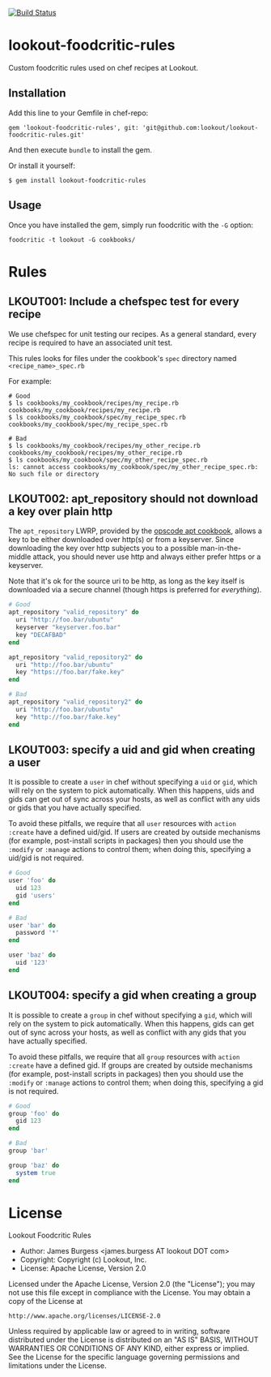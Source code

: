[![Build Status](https://travis-ci.org/lookout/lookout-foodcritic-rules.png?branch=master)](https://travis-ci.org/lookout/lookout-foodcritic-rules)

# lookout-foodcritic-rules

Custom foodcritic rules used on chef recipes at Lookout.

## Installation

Add this line to your Gemfile in chef-repo:

    gem 'lookout-foodcritic-rules', git: 'git@github.com:lookout/lookout-foodcritic-rules.git'

And then execute `bundle` to install the gem.

Or install it yourself:

    $ gem install lookout-foodcritic-rules

## Usage

Once you have installed the gem, simply run foodcritic with the `-G` option:

    foodcritic -t lookout -G cookbooks/

# Rules

## <a id="LKOUT001"></a>LKOUT001: Include a chefspec test for every recipe

We use chefspec for unit testing our recipes.  As a general standard, every
recipe is required to have an associated unit test.

This rules looks for files under the cookbook's `spec` directory named
`<recipe_name>_spec.rb`

For example:

    # Good
    $ ls cookbooks/my_cookbook/recipes/my_recipe.rb 
    cookbooks/my_cookbook/recipes/my_recipe.rb
    $ ls cookbooks/my_cookbook/spec/my_recipe_spec.rb 
    cookbooks/my_cookbook/spec/my_recipe_spec.rb
    
    # Bad
    $ ls cookbooks/my_cookbook/recipes/my_other_recipe.rb 
    cookbooks/my_cookbook/recipes/my_other_recipe.rb
    $ ls cookbooks/my_cookbook/spec/my_other_recipe_spec.rb 
    ls: cannot access cookbooks/my_cookbook/spec/my_other_recipe_spec.rb: No such file or directory

## <a id="LKOUT002"></a>LKOUT002: apt_repository should not download a key over plain http

The `apt_repository` LWRP, provided by the [opscode apt cookbook](https://github.com/opscode-cookbooks/apt),
allows a key to be either downloaded over http(s) or from a keyserver.  Since
downloading the key over http subjects you to a possible man-in-the-middle
attack, you should never use http and always either prefer https or a keyserver.

Note that it's ok for the source uri to be http, as long as the key itself
is downloaded via a secure channel (though https is preferred for *everything*).

```ruby
# Good
apt_repository "valid_repository" do
  uri "http://foo.bar/ubuntu"
  keyserver "keyserver.foo.bar"
  key "DECAFBAD"
end

apt_repository "valid_repository2" do
  uri "http://foo.bar/ubuntu"
  key "https://foo.bar/fake.key"
end

# Bad
apt_repository "valid_repository2" do
  uri "http://foo.bar/ubuntu"
  key "http://foo.bar/fake.key"
end
```

## <a id="LKOUT003"></a>LKOUT003: specify a uid and gid when creating a user

It is possible to create a `user` in chef without specifying a `uid` or `gid`,
which will rely on the system to pick automatically.  When this happens, uids
and gids can get out of sync across your hosts, as well as conflict with any
uids or gids that you have actually specified.

To avoid these pitfalls, we require that all `user` resources  with `action :create`
have a defined uid/gid.  If users are created by outside mechanisms (for example,
post-install scripts in packages) then you should use the `:modify` or `:manage`
actions to control them; when doing this, specifying a uid/gid is not required.

```ruby
# Good
user 'foo' do
  uid 123
  gid 'users'
end

# Bad
user 'bar' do
  password '*'
end

user 'baz' do
  uid '123'
end
```

## <a id="LKOUT004"></a>LKOUT004: specify a gid when creating a group

It is possible to create a `group` in chef without specifying a `gid`, which
will rely on the system to pick automatically.  When this happens, gids can
get out of sync across your hosts, as well as conflict with any gids that you
have actually specified.

To avoid these pitfalls, we require that all `group` resources  with `action :create`
have a defined gid.  If groups are created by outside mechanisms (for example,
post-install scripts in packages) then you should use the `:modify` or `:manage`
actions to control them; when doing this, specifying a gid is not required.

```ruby
# Good
group 'foo' do
  gid 123
end

# Bad
group 'bar'

group 'baz' do
  system true
end
```

# License

Lookout Foodcritic Rules

* Author: James Burgess <james.burgess AT lookout DOT com>
* Copyright: Copyright (c) Lookout, Inc.
* License: Apache License, Version 2.0

Licensed under the Apache License, Version 2.0 (the "License");
you may not use this file except in compliance with the License.
You may obtain a copy of the License at

    http://www.apache.org/licenses/LICENSE-2.0

Unless required by applicable law or agreed to in writing, software
distributed under the License is distributed on an "AS IS" BASIS,
WITHOUT WARRANTIES OR CONDITIONS OF ANY KIND, either express or implied.
See the License for the specific language governing permissions and
limitations under the License.
